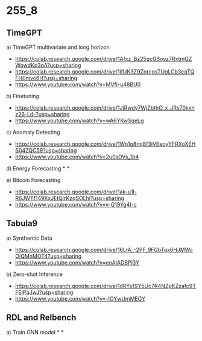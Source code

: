 # 255_8

## TimeGPT

a) TimeGPT multivariate and long horizon
* https://colab.research.google.com/drive/1Afxz_Bz25gcGSoyz7RxtmQZWowdKp3pA?usp=sharing
* https://colab.research.google.com/drive/1jfUK3Z9ZqrcgsTUgLCb3cqTQFH0mvc6H?usp=sharing
* https://www.youtube.com/watch?v=MVfI-u48BU0

b) Finetuning
* https://colab.research.google.com/drive/1JjRwdy7WjZbthO_x_JRs70kxhz26-Ld-?usp=sharing
* https://www.youtube.com/watch?v=wA6YKwSqeLg

c) Anomaly Detecting
* https://colab.research.google.com/drive/1Wp1g8nq8f3iVEeoyYFRXoXEHS04ZQC59?usp=sharing
* https://www.youtube.com/watch?v=2u0sDVs_1b4

d) Energy Forecasting
* 
* 

e) Bitcoin Forecasting
* https://colab.research.google.com/drive/1ak-u1l-R6JWTf149XxJEtQirKzqSOLhi?usp=sharing
* https://www.youtube.com/watch?v=v-G19Yg4I-c

## Tabula9

a) Synthentic Data
* https://colab.research.google.com/drive/16LrA_-2PF_9FGbTqx6HJMWcOjQMnMOT4?usp=sharing
* https://www.youtube.com/watch?v=eoAIADBPj3Y

b) Zero-shot Inference
* https://colab.research.google.com/drive/1dRYs1SY5Uc7R4NZpKZzafc9TFEjPaJwJ?usp=sharing
* https://www.youtube.com/watch?v=-IOYwUmMEGY

## RDL and Relbench

a) Train GNN model
* 
* 
